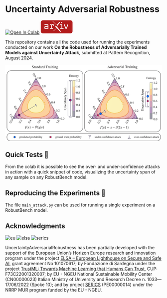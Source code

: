 # Uncertainty Adversarial Robustness
[![Open In Colab](https://colab.research.google.com/assets/colab-badge.svg)](https://colab.research.google.com/drive/1vVbEmkDVWsgPJMSMEnc_aBqPn6P7YrkG?usp=sharing)
[![Arxiv](https://github.com/EmanueleLedda97/UncertaintyAdversarialRobustness/blob/code_refactoring/arxive_button.svg)](https://arxiv.org/)

This repository contains all the code used for running the experiments conducted on our work **On the Robustness of Adversarially Trained Models against Uncertainty Attack**, submitted at Pattern Recognition, August 2024.

[![Graphical_Abstract](https://github.com/pralab/UncertaintyAdversarialRobustness/blob/main/graphical_abstract.png)](https://github.com/pralab/UncertaintyAdversarialRobustness/blob/main/graphical_abstract.pdf)

## Quick Tests :test_tube:
From the colab it is possible to see the over- and under-confidence attacks in action with a quick snippet of code, visualizing the uncertainty span of any sample on any RobustBench model.

## Reproducing the Experiments :microscope:
The file `main_attack.py` can be used for running a single experiment on a RobustBench model.

## Acknowledgments
<p>
  <img src="https://upload.wikimedia.org/wikipedia/commons/thumb/b/b7/Flag_of_Europe.svg/1200px-Flag_of_Europe.svg.png" alt="eu" width="100">
  <img src="https://elsa-ai.eu/wp-content/uploads/2024/01/elsa_logo_RGB_twocolor-300x272.png" alt="elsa" width="100">
  <img src="https://serics.eu/wp-content/uploads/2022/12/Logo_Serics_Prova3.png" alt="serics" width="100">
</p>

UncertaintyAdversarialRobustness has been partially developed with the support of the European Union’s Horizon Europe research and innovation program under the project [ELSA – European Lighthouse on Secure and Safe AI](https://elsa-ai.eu), grant agreement No 101070617; by Fondazione di Sardegna under the project [TrustML: Towards Machine Learning that Humans Can Trust](https://sites.unica.it/pralab/trustml/?lang=it), CUP: F73C22001320007; by EU - NGEU National Sustainable Mobility Center (CN00000023) Italian Ministry of University and Research Decree n. 1033—17/06/2022 (Spoke 10); and by project [SERICS](https://serics.eu/) (PE00000014) under the NRRP MUR program funded by the EU - NGEU.



